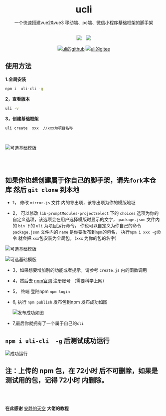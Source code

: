 
<div style="text-align:center">
<b style="font-size:30px">ucli</b>
<p>一个快速搭建vue2&vue3 移动端、pc端、微信小程序基础框架的脚手架</p>
<br />
<img style="display:inline" src="https://img.shields.io/npm/v/uli-cli" />

<img style="display:inline;margin-left:10px" src="https://img.shields.io/npm/dt/uli-cli" />

[![uli的github](https://img.shields.io/badge/github-求star-success.svg?style=plastic)](https://github.com/uli45/cli.git)
[![uli的gitee](https://img.shields.io/badge/gitee-求star-success.svg?style=plastic)](https://gitee.com/uli1/cli.git)
</div>

##  使用方法

 **1.全局安装**

```bash
npm i  uli-cli -g
```
**2，查看版本**

```bash
uli -v 
```
**3，创建基础框架**

```bash
uli create  xxx  //xxx为项目名称
```

<br />

![可选基础模版](https://uli-1312516416.cos.ap-guangzhou.myqcloud.com/uli-cli.png)

<br />

<br />

## 如果你也想创建属于你自己的脚手架，请先`fork`本仓库  然后 `git clone` 到本地 

 - 1， 修改 `mirror.js` 文件 内的导出项，该导出项为你的模版地址
  
 - 2， 可以修改 `lib-promptModules-projectSelect` 下的 `choices` 选项为你的自定义选项，该选项会在用户选择模版时显示的文字， `package.json` 文件内的 `bin` 下的 `uli` 为项目运行命令， 你也可以自定义为你自己的命令  `package.json` 文件内的 `name` 是你要发布到`npm`的包名， 执行`npm i xxx -g`命令 就会把 `xxx`包安装为全局包，（`xxx` 为你的包的名字）
    
   
 ![可选基础模版](https://uli-1312516416.cos.ap-guangzhou.myqcloud.com/uli-cli-1.png)

  ![可选基础模版](https://uli-1312516416.cos.ap-guangzhou.myqcloud.com/uli-cli-3.png)

- 3，如果想要增加别的功能或者提示，请参考 `create.js` 内的函数调用
  
- 4，然后去 [npm官网](https://www.npmjs.com/) 注册账号 （需要科学上网）

- 5， 终端 登陆npm  `npm login`
  
- 6, 执行 `npm publish` 发布包到npm  发布成功如图

  ![发布成功如图](https://uli-1312516416.cos.ap-guangzhou.myqcloud.com/uli-cli-4.png)

- 7,最后你就拥有了一个属于自己的`cli` 

##  `npm i uli-cli  -g` 后测试成功运行

![成功运行](https://uli-1312516416.cos.ap-guangzhou.myqcloud.com/uli-cli-2.png)

## 注：上传的 npm 包，在 72小时 后不可删除，如果是测试用的包，记得 72小时 内删除。

 <br />

<br />

**在此感谢** [安静的天空](https://blog.csdn.net/weixin_42855188/article/details/130595059) **大佬的教程**

<br />

<br />

